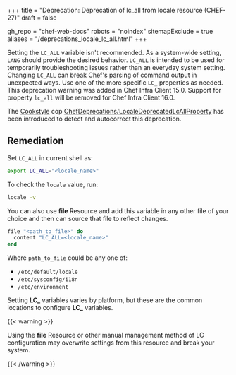 +++
title = "Deprecation: Deprecation of lc_all from locale resource (CHEF-27)"
draft = false

gh_repo = "chef-web-docs"
robots = "noindex"
sitemapExclude = true
aliases = "/deprecations_locale_lc_all.html"
+++

Setting the `LC_ALL` variable isn't recommended. As a system-wide
setting, `LANG` should provide the desired behavior. `LC_ALL` is
intended to be used for temporarily troubleshooting issues rather than
an everyday system setting. Changing `LC_ALL` can break Chef's parsing
of command output in unexpected ways. Use one of the more specific `LC_`
properties as needed. This deprecation warning was added in Chef Infra
Client 15.0. Support for property `lc_all` will be removed for Chef
Infra Client 16.0.

The [Cookstyle](/workstation/cookstyle/) cop
[ChefDeprecations/LocaleDeprecatedLcAllProperty](https://github.com/chef/cookstyle/blob/main/docs/cops_chefdeprecations.md#chefdeprecationslocaledeprecatedlcallproperty)
has been introduced to detect and autocorrect this deprecation.

## Remediation

Set `LC_ALL` in current shell as:

```bash
export LC_ALL="<locale_name>"
```

To check the `locale` value, run:

```bash
locale -v
```

You can also use **file** Resource and add this variable in any other
file of your choice and then can source that file to reflect changes.

```ruby
file "<path_to_file>" do
  content "LC_ALL=<locale_name>"
end
```

Where `path_to_file` could be any one of:

* `/etc/default/locale`
* `/etc/sysconfig/i18n`
* `/etc/environment`

Setting **LC_** variables varies by platform, but these are the common
locations to configure **LC_** variables.

{{< warning >}}

Using the **file** Resource or other manual management method of LC
configuration may overwrite settings from this resource and break your
system.

{{< /warning >}}
